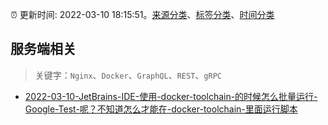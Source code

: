 :alarm_clock: 更新时间: 2022-03-10 18:15:51。[来源分类](../README.md)、[标签分类](../TAGS.md)、[时间分类](../TIMELINE.md)

## 服务端相关


> 关键字：`Nginx`、`Docker`、`GraphQL`、`REST`、`gRPC`



- [2022-03-10-JetBrains-IDE-使用-docker-toolchain-的时候怎么批量运行-Google-Test-呢？不知道怎么才能在-docker-toolchain-里面运行脚本](https://www.v2ex.com/t/839550) 